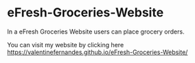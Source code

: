 # eFresh-Groceries-Website
In a eFresh Groceries Website users can place grocery orders.

You can visit my website by clicking here https://valentinefernandes.github.io/eFresh-Groceries-Website/ 

